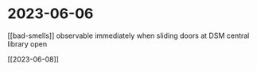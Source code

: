# 2023-06-06

[[bad-smells]] observable immediately when sliding doors at DSM central library open

[[2023-06-08]]